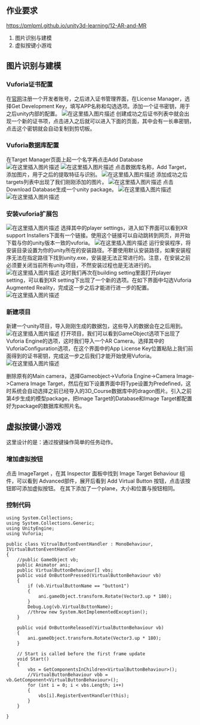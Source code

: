 ﻿## 作业要求
https://pmlpml.github.io/unity3d-learning/12-AR-and-MR
1. 图片识别与建模
2. 虚拟按键小游戏

## 图片识别与建模
### Vuforia证书配置
在[官网](https://developer.vuforia.com/)注册一个开发者账号，之后进入证书管理界面，在License Manager，选择Get Development Key，填写APP名称和勾选选项。添加一个证书密钥，用于之后unity内部的配置。
![在这里插入图片描述](https://img-blog.csdnimg.cn/20191226142426710.png?x-oss-process=image/watermark,type_ZmFuZ3poZW5naGVpdGk,shadow_10,text_aHR0cHM6Ly9ibG9nLmNzZG4ubmV0L0xMTF9TaWNpbHk=,size_16,color_FFFFFF,t_70)
创建成功之后证书列表中就会出现一个新的证书项，点击进入之后就可以进入下面的页面，其中会有一长串密钥，点击这个密钥就会自动复制到剪切板。

### Vuforia数据库配置
在Target Manager页面上起一个名字再点击Add Database
![在这里插入图片描述](https://img-blog.csdnimg.cn/20191226130443666.png?x-oss-process=image/watermark,type_ZmFuZ3poZW5naGVpdGk,shadow_10,text_aHR0cHM6Ly9ibG9nLmNzZG4ubmV0L0xMTF9TaWNpbHk=,size_16,color_FFFFFF,t_70)
![在这里插入图片描述](https://img-blog.csdnimg.cn/20191226130626934.png?x-oss-process=image/watermark,type_ZmFuZ3poZW5naGVpdGk,shadow_10,text_aHR0cHM6Ly9ibG9nLmNzZG4ubmV0L0xMTF9TaWNpbHk=,size_16,color_FFFFFF,t_70)
点击数据库名称，Add Target，添加图片，用于之后的提取特征与识别。
![在这里插入图片描述](https://img-blog.csdnimg.cn/20191226140209482.png?x-oss-process=image/watermark,type_ZmFuZ3poZW5naGVpdGk,shadow_10,text_aHR0cHM6Ly9ibG9nLmNzZG4ubmV0L0xMTF9TaWNpbHk=,size_16,color_FFFFFF,t_70)
添加成功之后targets列表中出现了我们刚刚添加的图片。
![在这里插入图片描述](https://img-blog.csdnimg.cn/20191226140417816.png?x-oss-process=image/watermark,type_ZmFuZ3poZW5naGVpdGk,shadow_10,text_aHR0cHM6Ly9ibG9nLmNzZG4ubmV0L0xMTF9TaWNpbHk=,size_16,color_FFFFFF,t_70)
点击Download Database生成一个unity package。
![在这里插入图片描述](https://img-blog.csdnimg.cn/20191226140758828.png?x-oss-process=image/watermark,type_ZmFuZ3poZW5naGVpdGk,shadow_10,text_aHR0cHM6Ly9ibG9nLmNzZG4ubmV0L0xMTF9TaWNpbHk=,size_16,color_FFFFFF,t_70)
![在这里插入图片描述](https://img-blog.csdnimg.cn/20191226140905616.png?x-oss-process=image/watermark,type_ZmFuZ3poZW5naGVpdGk,shadow_10,text_aHR0cHM6Ly9ibG9nLmNzZG4ubmV0L0xMTF9TaWNpbHk=,size_16,color_FFFFFF,t_70)
### 安装vuforia扩展包
![在这里插入图片描述](https://img-blog.csdnimg.cn/20191226144907160.png?x-oss-process=image/watermark,type_ZmFuZ3poZW5naGVpdGk,shadow_10,text_aHR0cHM6Ly9ibG9nLmNzZG4ubmV0L0xMTF9TaWNpbHk=,size_16,color_FFFFFF,t_70)
选择其中的player settings，进入如下界面可以看到XR support Installers下面有一个链接。使用这个链接可以自动跳转到网页，并开始下载与你的unity版本一致的vuforia。
![在这里插入图片描述](https://img-blog.csdnimg.cn/20191226145057172.png?x-oss-process=image/watermark,type_ZmFuZ3poZW5naGVpdGk,shadow_10,text_aHR0cHM6Ly9ibG9nLmNzZG4ubmV0L0xMTF9TaWNpbHk=,size_16,color_FFFFFF,t_70)
运行安装程序，将安装目录设置为你的unity所在的安装路径。不要使用默认安装路径，如果安装程序无法在指定路径下找到unity.exe，安装是无法正常进行的。注意，在安装之前必须要关闭当前所有unity项目，不然安装过程也是无法进行的。
![在这里插入图片描述](https://img-blog.csdnimg.cn/20191226145612454.png?x-oss-process=image/watermark,type_ZmFuZ3poZW5naGVpdGk,shadow_10,text_aHR0cHM6Ly9ibG9nLmNzZG4ubmV0L0xMTF9TaWNpbHk=,size_16,color_FFFFFF,t_70)
这时我们再次在building setting里面打开player setting，可以看到XR setting下出现了一个新的选项。在如下界面中勾选Vuforia Augmented Reality，完成这一步之后才能进行进一步的配置。
![在这里插入图片描述](https://img-blog.csdnimg.cn/20191226150451700.png?x-oss-process=image/watermark,type_ZmFuZ3poZW5naGVpdGk,shadow_10,text_aHR0cHM6Ly9ibG9nLmNzZG4ubmV0L0xMTF9TaWNpbHk=,size_16,color_FFFFFF,t_70)

### 新建项目
新建一个unity项目，导入刚刚生成的数据包，这些导入的数据会在之后用到。
![在这里插入图片描述](https://img-blog.csdnimg.cn/20191226152011514.png?x-oss-process=image/watermark,type_ZmFuZ3poZW5naGVpdGk,shadow_10,text_aHR0cHM6Ly9ibG9nLmNzZG4ubmV0L0xMTF9TaWNpbHk=,size_16,color_FFFFFF,t_70)
打开项目，我们可以看到GameObject选项下出现了Vuforia Engine的选项，这时我们导入一个AR Camera。选择其中的VuforiaConfiguration选项，在这个界面中的App License Key位置粘贴上我们前面得到的证书密钥，完成这一步之后我们才能开始使用Vuforia。
![在这里插入图片描述](https://img-blog.csdnimg.cn/20191226154216272.png?x-oss-process=image/watermark,type_ZmFuZ3poZW5naGVpdGk,shadow_10,text_aHR0cHM6Ly9ibG9nLmNzZG4ubmV0L0xMTF9TaWNpbHk=,size_16,color_FFFFFF,t_70)

删除原有的Main camera，选择Gameobject->Vuforia Engine->Camera Image->Camera Image Target，然后在如下设置界面中将Type设置为Predefined，这时系统会自动选择之前已经导入的3D_Course数据库中的dragon图片。引入之前第4步生成的模型package，把Image Target的Database和Image Target都配置好为package的数据库和照片名。


## 虚拟按键小游戏
这里设计的是：通过按键操作简单的任务动作。

### 增加虚拟按钮
点击 ImageTarget ，在其 Inspector 面板中找到 Image Target Behaviour 组件，可以看到 Advanced部件，展开后看到 Add Virtual Button 按钮，点击该按钮即可添加虚拟按钮。
在其下添加了一个plane，大小和位置与按钮相同。
### 控制代码

```
using System.Collections;
using System.Collections.Generic;
using UnityEngine;
using Vuforia;

public class VitrualButtonEventHandler : MonoBehaviour, IVirtualButtonEventHandler
{
    //public GameObject vb;
    public Animator ani;
    public VirtualButtonBehaviour[] vbs;
    public void OnButtonPressed(VirtualButtonBehaviour vb)
    {
        if (vb.VirtualButtonName == "button1")
        {
            ani.gameObject.transform.Rotate(Vector3.up * 180);
        }
        Debug.Log(vb.VirtualButtonName);
        //throw new System.NotImplementedException();
    }

    public void OnButtonReleased(VirtualButtonBehaviour vb)
    {
        ani.gameObject.transform.Rotate(Vector3.up * 180);
    }

    // Start is called before the first frame update
    void Start()
    {
        vbs = GetComponentsInChildren<VirtualButtonBehaviour>();
        //VirtualButtonBehaviour vbb = vb.GetComponent<VirtualButtonBehaviour>();
        for (int i = 0; i < vbs.Length; i++)
        {
            vbs[i].RegisterEventHandler(this);
        }
    }

}
```

